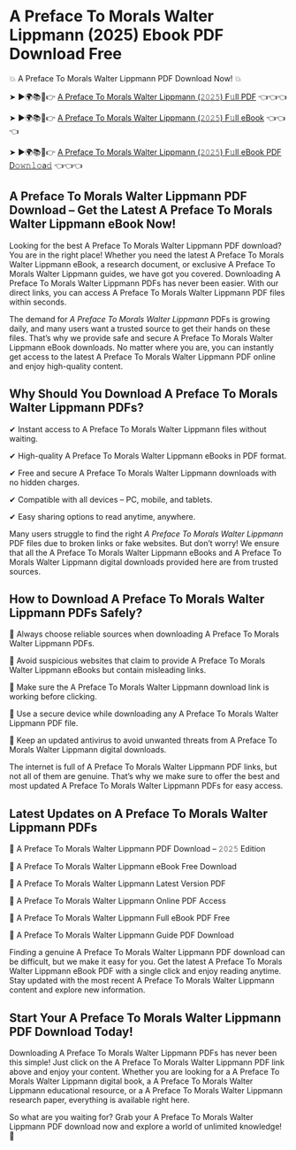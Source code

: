 # A Preface To Morals Walter Lippmann (2025) Ebook PDF Download Free

💥 A Preface To Morals Walter Lippmann PDF Download Now! 💥

➤ ►🌍📚📱👉 [A Preface To Morals Walter Lippmann (𝟸𝟶𝟸𝟻) F𝚞ll PDF](https://getpdf.xyz/a-preface-to-morals-walter-lippmann) 👈👈👈


➤ ►🌍📚📱👉 [A Preface To Morals Walter Lippmann (𝟸𝟶𝟸𝟻) F𝚞ll eBook](https://getpdf.xyz/a-preface-to-morals-walter-lippmann) 👈👈👈


➤ ►🌍📚📱👉 [A Preface To Morals Walter Lippmann (𝟸𝟶𝟸𝟻) F𝚞ll eBook PDF D𝚘𝚠𝚗𝚕𝚘a𝚍](https://getpdf.xyz/a-preface-to-morals-walter-lippmann) 👈👈👈


## A Preface To Morals Walter Lippmann PDF Download – Get the Latest A Preface To Morals Walter Lippmann eBook Now!

Looking for the best A Preface To Morals Walter Lippmann PDF download? You are in the right place! Whether you need the latest A Preface To Morals Walter Lippmann eBook, a research document, or exclusive A Preface To Morals Walter Lippmann guides, we have got you covered. Downloading A Preface To Morals Walter Lippmann PDFs has never been easier. With our direct links, you can access A Preface To Morals Walter Lippmann PDF files within seconds.

The demand for *A Preface To Morals Walter Lippmann* PDFs is growing daily, and many users want a trusted source to get their hands on these files. That’s why we provide safe and secure A Preface To Morals Walter Lippmann eBook downloads. No matter where you are, you can instantly get access to the latest A Preface To Morals Walter Lippmann PDF online and enjoy high-quality content.

## Why Should You Download A Preface To Morals Walter Lippmann PDFs?

✔ Instant access to A Preface To Morals Walter Lippmann files without waiting.

✔ High-quality A Preface To Morals Walter Lippmann eBooks in PDF format.

✔ Free and secure A Preface To Morals Walter Lippmann downloads with no hidden charges.

✔ Compatible with all devices – PC, mobile, and tablets.

✔ Easy sharing options to read anytime, anywhere.

Many users struggle to find the right *A Preface To Morals Walter Lippmann* PDF files due to broken links or fake websites. But don’t worry! We ensure that all the A Preface To Morals Walter Lippmann eBooks and A Preface To Morals Walter Lippmann digital downloads provided here are from trusted sources.

## How to Download A Preface To Morals Walter Lippmann PDFs Safely?

📌 Always choose reliable sources when downloading A Preface To Morals Walter Lippmann PDFs.

📌 Avoid suspicious websites that claim to provide A Preface To Morals Walter Lippmann eBooks but contain misleading links.

📌 Make sure the A Preface To Morals Walter Lippmann download link is working before clicking.

📌 Use a secure device while downloading any A Preface To Morals Walter Lippmann PDF file.

📌 Keep an updated antivirus to avoid unwanted threats from A Preface To Morals Walter Lippmann digital downloads.

The internet is full of A Preface To Morals Walter Lippmann PDF links, but not all of them are genuine. That’s why we make sure to offer the best and most updated A Preface To Morals Walter Lippmann PDFs for easy access.

## Latest Updates on A Preface To Morals Walter Lippmann PDFs

🔹 A Preface To Morals Walter Lippmann PDF Download – 𝟸𝟶𝟸𝟻 Edition

🔹 A Preface To Morals Walter Lippmann eBook Free Download

🔹 A Preface To Morals Walter Lippmann Latest Version PDF

🔹 A Preface To Morals Walter Lippmann Online PDF Access

🔹 A Preface To Morals Walter Lippmann Full eBook PDF Free

🔹 A Preface To Morals Walter Lippmann Guide PDF Download

Finding a genuine A Preface To Morals Walter Lippmann PDF download can be difficult, but we make it easy for you. Get the latest A Preface To Morals Walter Lippmann eBook PDF with a single click and enjoy reading anytime. Stay updated with the most recent A Preface To Morals Walter Lippmann content and explore new information.

## Start Your A Preface To Morals Walter Lippmann PDF Download Today!

Downloading A Preface To Morals Walter Lippmann PDFs has never been this simple! Just click on the A Preface To Morals Walter Lippmann PDF link above and enjoy your content. Whether you are looking for a A Preface To Morals Walter Lippmann digital book, a A Preface To Morals Walter Lippmann educational resource, or a A Preface To Morals Walter Lippmann research paper, everything is available right here.

So what are you waiting for? Grab your A Preface To Morals Walter Lippmann PDF download now and explore a world of unlimited knowledge! 🚀